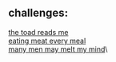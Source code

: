 ## challenges:
[the toad reads me](http://www.pythontutor.com/javascript.html#code=//%20the%20toad%20reads%20me%0A%0A//%20we%20give%20you%20this%0Alet%20_1%20%3D%20%22%20%22,%20_2%20%3D%20%22%20%22,%20_3%20%3D%20%22%20%22,%20_4%20%3D%20%22%20%22,%20_5%20%3D%20%22%20%22%3B%0A%0A//%20--%20you%20write%20this%20--%0A%0A//%20the%0A_1%20%3D%20%22t%22,%20_2%20%3D%20%22h%22,%20_3%20%3D%20%22e%22%3B%0A//%20toad%0A_2%20%3D%20%22o%22,%20_3%20%3D%20%22a%22,%20_4%20%3D%20%22d%22%3B%0A//%20reads%0A_1%20%3D%20%22r%22,%20_2%20%3D%20%22e%22,%20_5%20%3D%20%22s%22%3B%0A//%20me%0A_1%20%3D%20%22m%22,%20_3%20%3D%20%22%20%22,%20_4%20%3D%20%22%20%22,%20_5%20%3D%20%22%20%22%3B&curInstr=5&mode=display&origin=opt-frontend.js&py=js&rawInputLstJSON=%5B%5D)\
[eating meat every meal](http://www.pythontutor.com/javascript.html#code=//%20eating%20meat%20every%20meal%0A%0A//%20we%20give%20you%20this%0Alet%20_1%20%3D%20'%20',%20_2%20%3D%20'%20',%20_3%20%3D%20'%20',%20_4%20%3D%20'%20',%20_5%20%3D%20'%20',%20_6%3D%20'%20'%3B%0A%0A//%20--%20you%20write%20this%20--%0A%0A//%20eating%0A_1%20%3D%20%22e%22,%20_2%20%3D%20%22a%22,%20_3%20%3D%20%22t%22,%20_4%20%3D%20%22i%22,%20_5%20%3D%20%22n%22,%20_6%20%3D%20%22g%22%3B%0A//%20meat%0A_4%20%3D%20_3,%20_3%20%3D%20_2,%20_2%20%3D%20_1,%20_1%20%3D%20%22m%22,%20_5%20%3D%20%22%20%22,%20_6%20%3D%20%22%20%22%3B%0A//%20every%0A_3%20%3D%20_2,%20_1%20%3D%20_2,%20_2%20%3D%20%22v%22,%20_4%20%3D%20%22r%22,%20_5%20%3D%20%22y%22%3B%0A//%20meal%0A_2%20%3D%20_1,%20_1%20%3D%20%22m%22,%20_3%20%3D%20%22a%22,%20_4%20%3D%20%22l%22,%20_5%20%3D%20%22%20%22%3B&curInstr=5&mode=display&origin=opt-frontend.js&py=js&rawInputLstJSON=%5B%5D)\
[many men may melt my mind](http://www.pythontutor.com/javascript.html#code=//%20many%20men%20may%20melt%20my%20mind%0A%0A//%20we%20give%20you%20this%0Alet%20_1%20%3D%20'%20',%20_2%20%3D%20'%20',%20_3%20%3D%20'%20',%20_4%20%3D%20'%20'%3B%0A%0A//%20--%20you%20write%20this%20--%0A%0A//%20many%0A_1%20%3D%20%22m%22,%20_2%20%3D%20%22a%22,%20_3%20%3D%20%22n%22,%20_4%20%3D%20%22y%22%3B%0A//%20men%0A_2%20%3D%20%22e%22,%20_4%20%3D%20%22%20%22%3B%0A//%20may%0A_2%20%3D%20%22a%22,%20_3%20%3D%20%22y%22%3B%0A//%20melt%0A_2%20%3D%20%22e%22,%20_3%20%3D%20%22l%22,%20_4%20%3D%20%22t%22%3B%0A//%20my%0A_2%20%3D%20%22y%22,%20_3%20%3D%20%22%20%22,%20_4%20%3D%20%22%20%22%3B%0A//%20mind%0A_2%20%3D%20%22i%22,%20_3%20%3D%20%22n%22,%20_4%20%3D%20%22d%22%3B&curInstr=7&mode=display&origin=opt-frontend.js&py=js&rawInputLstJSON=%5B%5D)\
